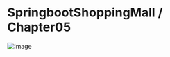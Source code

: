 # SpringbootShoppingMall / Chapter05
	
![image](https://user-images.githubusercontent.com/77163842/174946167-8b5924ac-7be4-4462-b4cf-54df32b6a63b.png)

